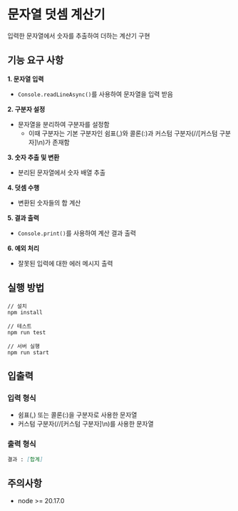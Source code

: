 # 문자열 덧셈 계산기
입력한 문자열에서 숫자를 추출하여 더하는 계산기 구현

## 기능 요구 사항
**1. 문자열 입력**

- `Console.readLineAsync()`를 사용하여 문자열을 입력 받음

**2. 구분자 설정**

- 문자열을 분리하여 구분자를 설정함
  - 이때 구분자는 기본 구분자인 쉼표(,)와 콜론(:)과 커스텀 구분자(//[커스텀 구분자]\n)가 존재함

**3. 숫자 추출 및 변환**

- 분리된 문자열에서 숫자 배열 추출

**4. 덧셈 수행**

- 변환된 숫자들의 합 계산

**5. 결과 출력**

- `Console.print()`를 사용하여 계산 결과 출력

**6. 예외 처리**

- 잘못된 입력에 대한 에러 메시지 출력

## 실행 방법
```
// 설치
npm install

// 테스트
npm run test

// 서버 실행
npm run start 
```

## 입출력
### 입력 형식
- 쉼표(,) 또는 콜론(:)을 구분자로 사용한 문자열
- 커스텀 구분자(//[커스텀 구분자]\n)를 사용한 문자열

### 출력 형식
```md
결과 : [합계]
```

## 주의사항
- node >= 20.17.0

